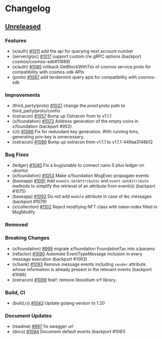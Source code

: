<!--
Guiding Principles:

Changelogs are for humans, not machines.
There should be an entry for every single version.
The same types of changes should be grouped.
Versions and sections should be linkable.
The latest version comes first.
The release date of each version is displayed.
Mention whether you follow Semantic Versioning.

Usage:

Change log entries are to be added to the Unreleased section under the
appropriate stanza (see below). Each entry should ideally include a tag and
the Github issue reference in the following format:

* (<tag>) \#<issue-number> message

The issue numbers will later be link-ified during the release process so you do
not have to worry about including a link manually, but you can if you wish.

Types of changes (Stanzas):

"Features" for new features.
"Improvements" for changes in existing functionality.
"Deprecated" for soon-to-be removed features.
"Bug Fixes" for any bug fixes.
"Client Breaking" for breaking Protobuf, gRPC and REST routes used by end-users.
"CLI Breaking" for breaking CLI commands.
"API Breaking" for breaking exported APIs used by developers building on SDK.
"State Machine Breaking" for any changes that result in a different AppState given same genesisState and txList.
Ref: https://keepachangelog.com/en/1.0.0/
-->

# Changelog

## [Unreleased](https://github.com/Finschia/finschia-sdk/compare/v0.47.0...HEAD)

### Features
* (x/auth) [\#1011](https://github.com/Finschia/finschia-sdk/pull/1011) add the api for querying next account number
* (server/grpc) [\#1017](https://github.com/Finschia/finschia-sdk/pull/1017) support custom r/w gRPC options (backport cosmos/cosmos-sdk#11889)
* (x/auth) [\#1085](https://github.com/Finschia/finschia-sdk/pull/1085) rollback GetBlockWithTxs of cosmos service.proto for compatibility with cosmos-sdk APIs
* (proto) [\#1087](https://github.com/Finschia/finschia-sdk/pull/1087) add tendermint query apis for compatibility with cosmos-sdk

### Improvements
* (third_party/proto) [\#1037](https://github.com/Finschia/finschia-sdk/pull/1037) change the proof.proto path to third_party/proto/confio
* (ostracon) [\#1057](https://github.com/Finschia/finschia-sdk/pull/1057) Bump up Ostracon from to v1.1.1
* (x/foundation) [\#1072](https://github.com/Finschia/finschia-sdk/pull/1072) Address generation of the empty coins in x/foundation (backport #952)
* (cli) [\#1086](https://github.com/Finschia/finschia-sdk/pull/1086) Fix for redundant key generation. With running kms, generating priv-key is unnecessary.
* (ostracon) [\#1089](https://github.com/Finschia/finschia-sdk/pull/1089) Bump up ostracon from v1.1.1 to v1.1.1-449aa3148b12

### Bug Fixes
* (ledger) [\#1040](https://github.com/Finschia/finschia-sdk/pull/1040) Fix a bug(unable to connect nano S plus ledger on ubuntu)
* (x/foundation) [\#1053](https://github.com/Finschia/finschia-sdk/pull/1053) Make x/foundation MsgExec propagate events
* (baseapp) [\#1091](https://github.com/finschia/finschia-sdk/pull/1091) Add `events.GetAttributes` and `event.GetAttribute` methods to simplify the retrieval of an attribute from event(s) (backport #1075)
* (baseapp) [\#1092](https://github.com/finschia/finschia-sdk/pull/1092) Do not add `module` attribute in case of ibc messages (backport #1079)
* (x/collection) [\#1102](https://github.com/finschia/finschia-sdk/pull/1102) Reject modifying NFT class with token index filled in MsgModify

### Removed

### Breaking Changes
* (x/foundation) [\#999](https://github.com/Finschia/finschia-sdk/pull/999) migrate x/foundation FoundationTax into x/params
* (refactor) [\#1090](https://github.com/Finschia/finschia-sdk/pull/1090) Automate EventTypeMessage inclusion in every message execution (backport #1063)
* (x/bank) [#1093](https://github.com/Finschia/finschia-sdk/pull/1093) Remove message events including `sender` attribute whose information is already present in the relevant events (backport #1066)
* (ostracon) [\#1099](https://github.com/Finschia/finschia-sdk/pull/1099) feat!: remove libsodium vrf library.

### Build, CI
* (build,ci) [\#1043](https://github.com/Finschia/finschia-sdk/pull/1043) Update golang version to 1.20

### Document Updates
* (readme) [\#997](https://github.com/finschia/finschia-sdk/pull/997) fix swagger url
* (docs) [\#1094](https://github.com/Finschia/finschia-sdk/pull/1094) Document default events (backport #1081)
